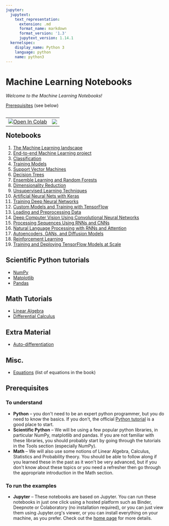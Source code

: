 ```yaml
---
jupyter:
  jupytext:
    text_representation:
      extension: .md
      format_name: markdown
      format_version: '1.3'
      jupytext_version: 1.14.1
  kernelspec:
    display_name: Python 3
    language: python
    name: python3
---
```


# Machine Learning Notebooks

*Welcome to the Machine Learning Notebooks!*

[Prerequisites](#Prerequisites) (see below)

<table align="left">
  <td>
    <a href="https://colab.research.google.com/github/ageron/handson-ml3/blob/main/index.ipynb" target="_parent"><img src="https://colab.research.google.com/assets/colab-badge.svg" alt="Open In Colab"/></a>
  </td>
  <td>
    <a target="_blank" href="https://homl.info/kaggle3/"><img src="https://kaggle.com/static/images/open-in-kaggle.svg" /></a>
  </td>
</table>


## Notebooks
1. [The Machine Learning landscape](01_the_machine_learning_landscape.ipynb)
2. [End-to-end Machine Learning project](02_end_to_end_machine_learning_project.ipynb)
3. [Classification](03_classification.ipynb)
4. [Training Models](04_training_linear_models.ipynb)
5. [Support Vector Machines](05_support_vector_machines.ipynb)
6. [Decision Trees](06_decision_trees.ipynb)
7. [Ensemble Learning and Random Forests](07_ensemble_learning_and_random_forests.ipynb)
8. [Dimensionality Reduction](08_dimensionality_reduction.ipynb)
9. [Unsupervised Learning Techniques](09_unsupervised_learning.ipynb)
10. [Artificial Neural Nets with Keras](10_neural_nets_with_keras.ipynb)
11. [Training Deep Neural Networks](11_training_deep_neural_networks.ipynb)
12. [Custom Models and Training with TensorFlow](12_custom_models_and_training_with_tensorflow.ipynb)
13. [Loading and Preprocessing Data](13_loading_and_preprocessing_data.ipynb)
14. [Deep Computer Vision Using Convolutional Neural Networks](14_deep_computer_vision_with_cnns.ipynb)
15. [Processing Sequences Using RNNs and CNNs](15_processing_sequences_using_rnns_and_cnns.ipynb)
16. [Natural Language Processing with RNNs and Attention](16_nlp_with_rnns_and_attention.ipynb)
17. [Autoencoders, GANs, and Diffusion Models](17_autoencoders_gans_and_diffusion_models.ipynb)
18. [Reinforcement Learning](18_reinforcement_learning.ipynb)
19. [Training and Deploying TensorFlow Models at Scale](19_training_and_deploying_at_scale.ipynb)


## Scientific Python tutorials
* [NumPy](tools_numpy.ipynb)
* [Matplotlib](tools_matplotlib.ipynb)
* [Pandas](tools_pandas.ipynb)


## Math Tutorials
* [Linear Algebra](math_linear_algebra.ipynb)
* [Differential Calculus](math_differential_calculus.ipynb)


## Extra Material
* [Auto-differentiation](extra_autodiff.ipynb)


## Misc.
* [Equations](book_equations.pdf) (list of equations in the book)


## Prerequisites


### To understand
* **Python** – you don't need to be an expert python programmer, but you do need to know the basics. If you don't, the official [Python tutorial](https://docs.python.org/3/tutorial/) is a good place to start.
* **Scientific Python** – We will be using a few popular python libraries, in particular NumPy, matplotlib and pandas. If you are not familiar with these libraries, you should probably start by going through the tutorials in the Tools section (especially NumPy).
* **Math** – We will also use some notions of Linear Algebra, Calculus, Statistics and Probability theory. You should be able to follow along if you learned these in the past as it won't be very advanced, but if you don't know about these topics or you need a refresher then go through the appropriate introduction in the Math section.


### To run the examples
* **Jupyter** – These notebooks are based on Jupyter. You can run these notebooks in just one click using a hosted platform such as Binder, Deepnote or Colaboratory (no installation required), or you can just view them using Jupyter.org's viewer, or you can install everything on your machine, as you prefer. Check out the [home page](https://github.com/ageron/handson-ml3/) for more details.

```python

```
